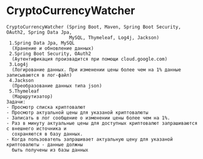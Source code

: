 # CryptoCurrencyWatcher
    CryptoCurrencyWatcher (Spring Boot, Maven, Spring Boot Security, OAuth2, Spring Data Jpa,
                           MySQL, Thymeleaf, Log4j, Jackson)
     1.Spring Data Jpa, MySQL
      (Хранение и обновление данных)
     2.Spring Boot Security, OAuth2
      (Аутентификация произвадится при помощи cloud.google.com)
     3.Log4j
      (Логирование данных. При изменении цены более чем на 1% данные записываются в лог-файл)
     4.Jackson
      (Преобразование данных типа json)
     5.Thymeleaf
      (Маршрутизатор)
    Задачи:
    - Просмотр списка криптовалют
    - Просмотр актуальной цены для указаной криптовалюты
    - Записать в лог сообщение о изменении цены более чем на 1%.
    - Раз в минуту актуальные цены для доступных криптовалют запрашиваются c внешнего источника и 
      сохраняются в базу данных.
    - Когда пользователь запрашивает актуальную цену для указаной криптовалюты - данные должны 
      быть получены из базы данных
